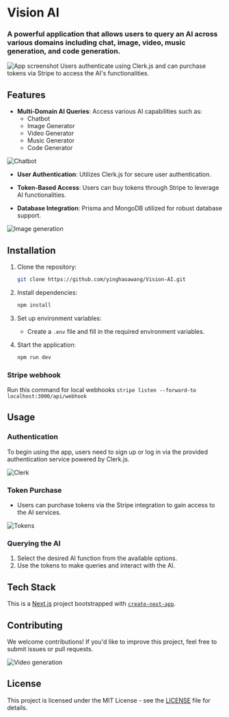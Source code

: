 # Vision AI
### A powerful application that allows users to query an AI across various domains including chat, image, video, music generation, and code generation.
![App screenshot](https://i.imgur.com/l1kg1ev.png)
Users authenticate using Clerk.js and can purchase tokens via Stripe to access the AI's functionalities.


## Features

- **Multi-Domain AI Queries**: Access various AI capabilities such as:
  - Chatbot
  - Image Generator
  - Video Generator
  - Music Generator
  - Code Generator
 
![Chatbot](https://i.imgur.com/cAFYfr9.png)

- **User Authentication**: Utilizes Clerk.js for secure user authentication.

- **Token-Based Access**: Users can buy tokens through Stripe to leverage AI functionalities.

- **Database Integration**: Prisma and MongoDB utilized for robust database support.

![Image generation](https://i.imgur.com/S3CBrFy.png)

## Installation

1. Clone the repository:
   ```bash
   git clone https://github.com/yinghaoawang/Vision-AI.git
   ```

2. Install dependencies:
   ```bash
   npm install
   ```

3. Set up environment variables:
   - Create a `.env` file and fill in the required environment variables.

4. Start the application:
   ```bash
   npm run dev
   ```

### Stripe webhook

Run this command for local webhooks `stripe listen --forward-to localhost:3000/api/webhook`

## Usage

### Authentication

To begin using the app, users need to sign up or log in via the provided authentication service powered by Clerk.js.

![Clerk](https://i.imgur.com/zQQEzHm.png)

### Token Purchase

- Users can purchase tokens via the Stripe integration to gain access to the AI services.

![Tokens](https://i.imgur.com/P7aAmYb.png)

### Querying the AI

1. Select the desired AI function from the available options.
2. Use the tokens to make queries and interact with the AI.

## Tech Stack
This is a [Next.js](https://nextjs.org/) project bootstrapped with [`create-next-app`](https://github.com/vercel/next.js/tree/canary/packages/create-next-app).

## Contributing

We welcome contributions! If you'd like to improve this project, feel free to submit issues or pull requests.

![Video generation](https://i.imgur.com/7cVYrFI.png)

## License

This project is licensed under the MIT License - see the [LICENSE](LICENSE.md) file for details.

